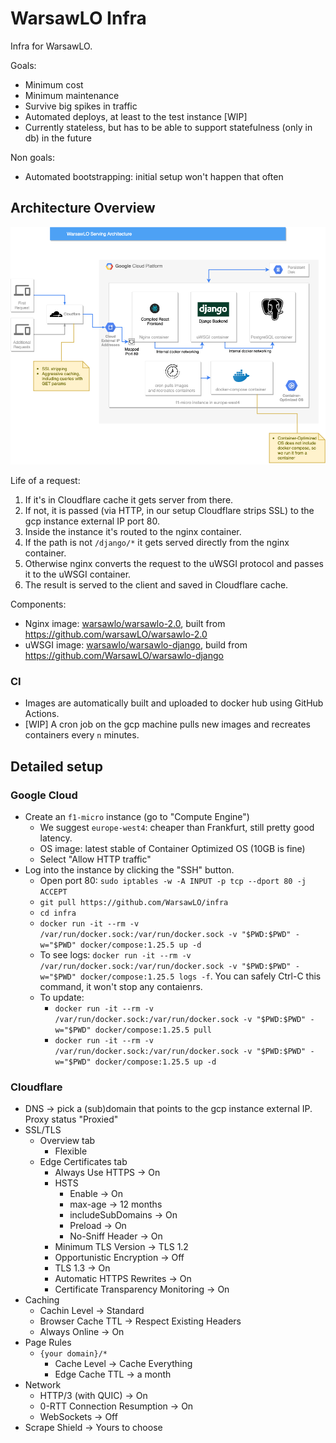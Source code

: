 # WarsawLO Infra

Infra for WarsawLO.

Goals:
* Minimum cost
* Minimum maintenance
* Survive big spikes in traffic
* Automated deploys, at least to the test instance [WIP]
* Currently stateless, but has to be able to support statefulness (only in db) in the future

Non goals:
* Automated bootstrapping: initial setup won't happen that often

## Architecture Overview

![Architecture Diagram](WarsawLO%20Architecture.png)

Life of a request:
1. If it's in Cloudflare cache it gets server from there.
2. If not, it is passed (via HTTP, in our setup Cloudflare strips SSL) to the gcp instance external IP port 80.
3. Inside the instance it's routed to the nginx container.
4. If the path is not `/django/*` it gets served directly from the nginx container.
5. Otherwise nginx converts the request to the uWSGI protocol and passes it to the uWSGI container.
6. The result is served to the client and saved in Cloudflare cache.

Components:
* Nginx image: [warsawlo/warsawlo-2.0](https://hub.docker.com/r/warsawlo/warsawlo-2.0), built from https://github.com/warsawLO/warsawlo-2.0
* uWSGI image: [warsawlo/warsawlo-django](https://hub.docker.com/r/warsawlo/warsawlo-django), build from https://github.com/WarsawLO/warsawlo-django

### CI
* Images are automatically built and uploaded to docker hub using GitHub Actions.
* [WIP] A cron job on the gcp machine pulls new images and recreates containers every `n` minutes.

## Detailed setup

### Google Cloud
* Create an `f1-micro` instance (go to "Compute Engine")
    * We suggest `europe-west4`: cheaper than Frankfurt, still pretty good latency.
    * OS image: latest stable of Container Optimized OS (10GB is fine)
    * Select "Allow HTTP traffic"
* Log into the instance by clicking the "SSH" button.
    * Open port 80: `sudo iptables -w -A INPUT -p tcp --dport 80 -j ACCEPT`
    * `git pull https://github.com/WarsawLO/infra`
    * `cd infra`
    * `docker run -it --rm -v /var/run/docker.sock:/var/run/docker.sock -v "$PWD:$PWD" -w="$PWD" docker/compose:1.25.5 up -d`
    * To see logs: `docker run -it --rm -v /var/run/docker.sock:/var/run/docker.sock -v "$PWD:$PWD" -w="$PWD" docker/compose:1.25.5 logs -f`. You can safely Ctrl-C this command, it won't stop any contaienrs.
    * To update:
        * `docker run -it --rm -v /var/run/docker.sock:/var/run/docker.sock -v "$PWD:$PWD" -w="$PWD" docker/compose:1.25.5 pull`
        * `docker run -it --rm -v /var/run/docker.sock:/var/run/docker.sock -v "$PWD:$PWD" -w="$PWD" docker/compose:1.25.5 up -d`

### Cloudflare
* DNS -> pick a (sub)domain that points to the gcp instance external IP. Proxy status "Proxied"
* SSL/TLS
    * Overview tab
        * Flexible
    * Edge Certificates tab
        * Always Use HTTPS -> On
        * HSTS
            * Enable -> On
            * max-age -> 12 months
            * includeSubDomains -> On
            * Preload -> On
            * No-Sniff Header -> On
        * Minimum TLS Version -> TLS 1.2
        * Opportunistic Encryption -> Off
        * TLS 1.3 -> On
        * Automatic HTTPS Rewrites -> On
        * Certificate Transparency Monitoring -> On
* Caching
    * Cachin Level -> Standard
    * Browser Cache TTL -> Respect Existing Headers
    * Always Online -> On
* Page Rules
    * `{your domain}/*`
        * Cache Level -> Cache Everything
        * Edge Cache TTL -> a month
* Network
    * HTTP/3 (with QUIC) -> On
    * 0-RTT Connection Resumption -> On
    * WebSockets -> Off
* Scrape Shield -> Yours to choose
